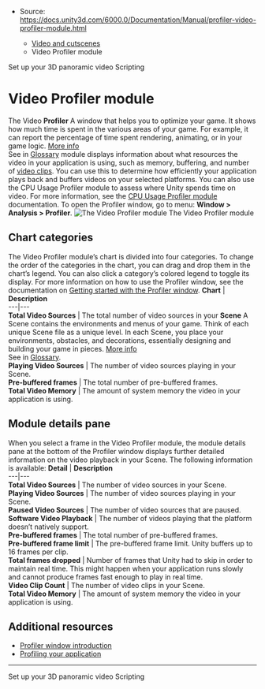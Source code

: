* Source: https://docs.unity3d.com/6000.0/Documentation/Manual/profiler-video-profiler-module.html

  * [Video and cutscenes](https://docs.unity3d.com/6000.0/Documentation/Manual/Video.html)
  * Video Profiler module


[](https://docs.unity3d.com/6000.0/Documentation/Manual/VideoPanoramic-3D.html)
Set up your 3D panoramic video
[](https://docs.unity3d.com/6000.0/Documentation/Manual/scripting.html)
Scripting
# Video Profiler module
The Video **Profiler** A window that helps you to optimize your game. It shows how much time is spent in the various areas of your game. For example, it can report the percentage of time spent rendering, animating, or in your game logic. [More info](https://docs.unity3d.com/6000.0/Documentation/Manual/Profiler.html)  
See in [Glossary](https://docs.unity3d.com/6000.0/Documentation/Manual/Glossary.html#Profiler) module displays information about what resources the video in your application is using, such as memory, buffering, and number of [video clips](https://docs.unity3d.com/6000.0/Documentation/Manual/class-VideoClip.html). You can use this to determine how efficiently your application plays back and buffers videos on your selected platforms. You can also use the CPU Usage Profiler module to assess where Unity spends time on video. For more information, see the [CPU Usage Profiler module](https://docs.unity3d.com/6000.0/Documentation/Manual/ProfilerCPU.html) documentation.
To open the Profiler window, go to menu: **Window > Analysis > Profiler**.
![The Video Profiler module](https://docs.unity3d.com/6000.0/Documentation/uploads/Main/video-profiler-module.png) The Video Profiler module
## Chart categories
The Video Profiler module’s chart is divided into four categories. To change the order of the categories in the chart, you can drag and drop them in the chart’s legend. You can also click a category’s colored legend to toggle its display. For more information on how to use the Profiler window, see the documentation on [Getting started with the Profiler window](https://docs.unity3d.com/6000.0/Documentation/Manual/ProfilerWindow.html).
**Chart** | **Description**  
---|---  
**Total Video Sources** | The total number of video sources in your **Scene** A Scene contains the environments and menus of your game. Think of each unique Scene file as a unique level. In each Scene, you place your environments, obstacles, and decorations, essentially designing and building your game in pieces. [More info](https://docs.unity3d.com/6000.0/Documentation/Manual/CreatingScenes.html)  
See in [Glossary](https://docs.unity3d.com/6000.0/Documentation/Manual/Glossary.html#Scene).  
**Playing Video Sources** | The number of video sources playing in your Scene.  
**Pre-buffered frames** | The total number of pre-buffered frames.  
**Total Video Memory** | The amount of system memory the video in your application is using.  
## Module details pane
When you select a frame in the Video Profiler module, the module details pane at the bottom of the Profiler window displays further detailed information on the video playback in your Scene. The following information is available:
**Detail** | **Description**  
---|---  
**Total Video Sources** | The number of video sources in your Scene.  
**Playing Video Sources** | The number of video sources playing in your Scene.  
**Paused Video Sources** | The number of video sources that are paused.  
**Software Video Playback** | The number of videos playing that the platform doesn’t natively support.  
**Pre-buffered frames** | The total number of pre-buffered frames.  
**Pre-buffered frame limit** | The pre-buffered frame limit. Unity buffers up to 16 frames per clip.  
**Total frames dropped** | Number of frames that Unity had to skip in order to maintain real time. This might happen when your application runs slowly and cannot produce frames fast enough to play in real time.  
**Video Clip Count** | The number of video clips in your Scene.  
**Total Video Memory** | The amount of system memory the video in your application is using.  
## Additional resources
  * [Profiler window introduction](https://docs.unity3d.com/6000.0/Documentation/Manual/ProfilerWindow.html)
  * [Profiling your application](https://docs.unity3d.com/6000.0/Documentation/Manual/profiler-profiling-applications.html)


* * *
[](https://docs.unity3d.com/6000.0/Documentation/Manual/VideoPanoramic-3D.html)
Set up your 3D panoramic video
[](https://docs.unity3d.com/6000.0/Documentation/Manual/scripting.html)
Scripting
